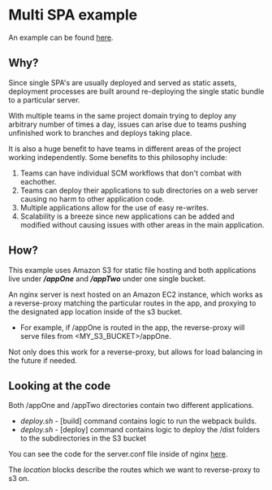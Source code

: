 # Multi SPA example

An example can be found [here](http://ec2-18-191-152-164.us-east-2.compute.amazonaws.com/).

## Why?

Since single SPA's are usually deployed and served as static assets, deployment processes are built around re-deploying the single static bundle to a particular server.

With multiple teams in the same project domain trying to deploy any arbitrary number of times a day, issues can arise due to teams pushing unfinished work to branches and deploys taking place.

It is also a huge benefit to have teams in different areas of the project working independently.
Some benefits to this philosophy include:
  1. Teams can have individual SCM workflows that don't combat with eachother.
  2. Teams can deploy their applications to sub directories on a web server causing no harm to other application code.
  3. Multiple applications allow for the use of easy re-writes.
  4. Scalability is a breeze since new applications can be added and modified without causing issues with other areas in the main application.

## How?

This example uses Amazon S3 for static file hosting and both applications live under ***/appOne*** and ***/appTwo*** under one single bucket.

An nginx server is next hosted on an Amazon EC2 instance, which works as a reverse-proxy matching the particular routes in the app, and proxying to the designated app location inside of the s3 bucket.
  - For example, if /appOne is routed in the app, the reverse-proxy will serve files from <MY_S3_BUCKET>/appOne.

Not only does this work for a reverse-proxy, but allows for load balancing in the future if needed.

## Looking at the code

Both /appOne and /appTwo directories contain two different applications.

- *deploy.sh* - [build] command contains logic to run the webpack builds.
- *deploy.sh* - [deploy] command contains logic to deploy the /dist folders to the subdirectories in the S3 bucket

You can see the code for the server.conf file inside of nginx [here](https://github.com/brodeynewman/multi-spa-example/blob/master/nginx.conf).

The *location* blocks describe the routes which we want to reverse-proxy to s3 on.
